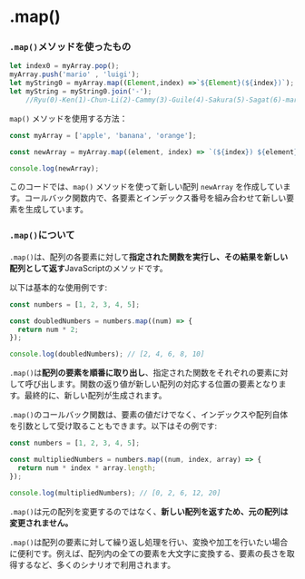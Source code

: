 # .map()

### `.map()`メソッドを使ったもの
```javascript
let index0 = myArray.pop();
myArray.push('mario' , 'luigi');
let myString0 = myArray.map((Element,index) =>`${Element}(${index})`);
let myString = myString0.join('-');
    //Ryu(0)-Ken(1)-Chun-Li(2)-Cammy(3)-Guile(4)-Sakura(5)-Sagat(6)-mario(7)-luigi(8)
```

`map()` メソッドを使用する方法：

```javascript
const myArray = ['apple', 'banana', 'orange'];

const newArray = myArray.map((element, index) => `(${index}) ${element}`);

console.log(newArray);
```

このコードでは、`map()` メソッドを使って新しい配列 `newArray` を作成しています。コールバック関数内で、各要素とインデックス番号を組み合わせて新しい要素を生成しています。

### `.map()`について

`.map()`は、配列の各要素に対して**指定された関数を実行し、その結果を新しい配列として返す**JavaScriptのメソッドです。

以下は基本的な使用例です:

```javascript
const numbers = [1, 2, 3, 4, 5];

const doubledNumbers = numbers.map((num) => {
  return num * 2;
});

console.log(doubledNumbers); // [2, 4, 6, 8, 10]
```

`.map()`は**配列の要素を順番に取り出し**、指定された関数をそれぞれの要素に対して呼び出します。関数の返り値が新しい配列の対応する位置の要素となります。最終的に、新しい配列が生成されます。

`.map()`のコールバック関数は、要素の値だけでなく、インデックスや配列自体を引数として受け取ることもできます。以下はその例です:

```javascript
const numbers = [1, 2, 3, 4, 5];

const multipliedNumbers = numbers.map((num, index, array) => {
  return num * index * array.length;
});

console.log(multipliedNumbers); // [0, 2, 6, 12, 20]
```

`.map()`は元の配列を変更するのではなく、**新しい配列を返すため、元の配列は変更されません。**

`.map()`は配列の要素に対して繰り返し処理を行い、変換や加工を行いたい場合に便利です。例えば、配列内の全ての要素を大文字に変換する、要素の長さを取得するなど、多くのシナリオで利用されます。